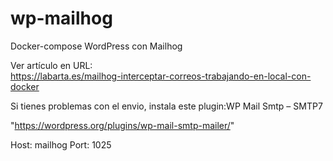 # wp-mailhog
Docker-compose WordPress con Mailhog

Ver artículo en URL:  
https://labarta.es/mailhog-interceptar-correos-trabajando-en-local-con-docker

Si tienes problemas con el envio, instala este plugin:WP Mail Smtp – SMTP7

"https://wordpress.org/plugins/wp-mail-smtp-mailer/"

Host: mailhog
Port: 1025
